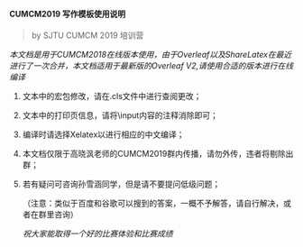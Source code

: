 #### CUMCM2019 写作模板使用说明  

> by  SJTU CUMCM 2019 培训营

​       *本文档是用于CUMCM2018在线版本使用，由于Overleaf以及ShareLatex在最近进行了一次合并，本文档适用于最新版的Overleaf V2,请使用合适的版本进行在线编译*

1. 文本中的宏包修改，请在.cls文件中进行查阅更改；

2. 文本中的打印页信息，请将\input内容的注释消除即可；

3. 编译时请选择Xelatex以进行相应的中文编译；

4. 本文档仅限于高晓沨老师的CUMCM2019群内传播，请勿外传，违者将剔除出群；

5. 若有疑问可咨询孙雪涵同学，但是请不要提问低级问题；

   （注意：类似于百度和谷歌可以搜到的答案，一概不予解答，请自行解决，或者在群里咨询）

   *祝大家能取得一个好的比赛体验和比赛成绩*

